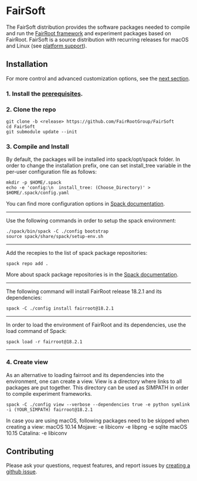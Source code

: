 # FairSoft

The FairSoft distribution provides the software packages needed to compile and run the [FairRoot framework](https://github.com/FairRootGroup/FairRoot) and experiment packages based on FairRoot. FairSoft is a source distribution with recurring releases for macOS and Linux (see [platform support](#platform-support)).

## Installation

For more control and advanced customization options, see the [next section](#advanced-installation).

### 1. Install the [prerequisites](docs/prerequisites.md).

### 2. Clone the repo

```
git clone -b <release> https://github.com/FairRootGroup/FairSoft
cd FairSoft
git submodule update --init
```

### 3. Compile and Install

By default, the packages will be installed into spack/opt/spack folder. In order to change the installation prefix, one can set install_tree variable in the per-user configuration file as follows:
```
mkdir -p $HOME/.spack
echo -e 'config:\n  install_tree: (Choose_Directory)' > $HOME/.spack/config.yaml
```
You can find more configuration options in [Spack documentation](https://spack.readthedocs.io/en/latest/config_yaml.html#config-yaml).

---

Use the following commands in order to setup the spack environment:

```
./spack/bin/spack -C ./config bootstrap
source spack/share/spack/setup-env.sh
```

---

Add the recepies to the list of spack package repositories:
```
spack repo add .
```
More about spack package repositories is in the [Spack documentation](https://spack.readthedocs.io/en/latest/repositories.html).

---

The following command will install FairRoot release 18.2.1 and its dependencies:
```
spack -C ./config install fairroot@18.2.1
```

---

In order to load the environment of FairRoot and its dependencies, use the load command of Spack:
```
spack load -r fairroot@18.2.1
```

---

### 4. Create view

As an alternative to loading fairroot and its dependencies into the environment, one can create a view.
View is a directory where links to all packages are put together. This directory can be used as SIMPATH
in order to compile experiment frameworks.
```
spack -C ./config view --verbose --dependencies true -e python symlink -i (YOUR_SIMPATH) fairroot@18.2.1
```
In case you are using macOS, following packages need to be skipped when creating a view:
macOS 10.14 Mojave: -e libiconv -e libpng -e sqlite
macOS 10.15 Catalina: -e libiconv

## Contributing

Please ask your questions, request features, and report issues by [creating a github issue](https://github.com/FairRootGroup/FairSoft/issues/new).
